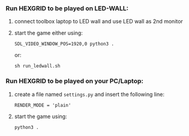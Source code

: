 ### Run HEXGRID to be played on LED-WALL:

1. connect toolbox laptop to LED wall and use LED wall as 2nd monitor
2. start the game either using:

    ```SDL_VIDEO_WINDOW_POS=1920,0 python3 .```

    or:

    ```sh run_ledwall.sh```

### Run HEXGRID to be played on your PC/Laptop:

1. create a file named ```settings.py``` and insert the following line:

    ```RENDER_MODE = 'plain'```

2. start the game using:

    ```python3 .```
